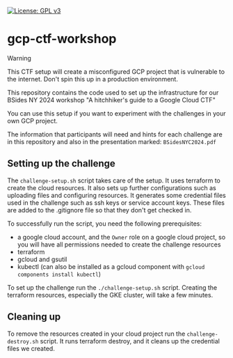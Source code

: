 [![License: GPL v3](https://img.shields.io/badge/License-GPL%20v3-blue.svg)](https://www.gnu.org/licenses/gpl-3.0)

# gcp-ctf-workshop

> [!WARNING]
> This CTF setup will create a misconfigured GCP project that is vulnerable to the internet.
> Don't spin this up in a production environment.

This repository contains the code used to set up the infrastructure for our BSides NY 2024 workshop "A hitchhiker's guide to a Google Cloud CTF"

You can use this setup if you want to experiment with the challenges in your own GCP project.

The information that participants will need and hints for each challenge are in this repository and also in the presentation marked: `BSidesNYC2024.pdf`


## Setting up the challenge

The `challenge-setup.sh` script takes care of the setup.
It uses terraform to create the cloud resources.
It also sets up further configurations such as uploading files and configuring resources.
It generates some credential files used in the challenge such as ssh keys or service account keys. These files are added to the .gitignore file so that they don't get checked in.

To successfully run the script, you need the following prerequisites:
- a google cloud account, and the `Owner` role on a google cloud project, so you will have all permissions needed to create the challenge resources
- terraform
- gcloud and gsutil
- kubectl (can also be installed as a gcloud component with `gcloud components install kubectl`)

To set up the challenge run the `./challenge-setup.sh` script. Creating the terraform resources, especially the GKE cluster, will take a few minutes.

## Cleaning up

To remove the resources created in your cloud project run the `challenge-destroy.sh` script.
It runs terraform destroy, and it cleans up the credential files we created. 
